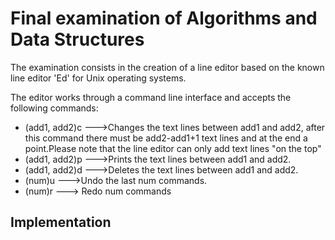 # Final examination of Algorithms and Data Structures
The examination consists in the creation of a line editor based on the known line editor 'Ed' for Unix operating systems.

The editor works through a command line interface and accepts the following commands:
* (add1, add2)c --->Changes the text lines between add1 and add2, after this command there must be add2-add1+1 text lines and at the end a point.Please note that 
the line editor can only add text lines "on the top"
* (add1, add2)p --->Prints the text lines between add1 and add2.
* (add1, add2)d --->Deletes the text lines between add1 and add2.
* (num)u --->Undo the last num commands.
* (num)r ---> Redo num commands

## Implementation


